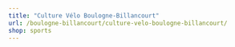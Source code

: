 ```yaml
---
title: "Culture Vélo Boulogne-Billancourt"
url: /boulogne-billancourt/culture-velo-boulogne-billancourt/
shop: sports
---
```


